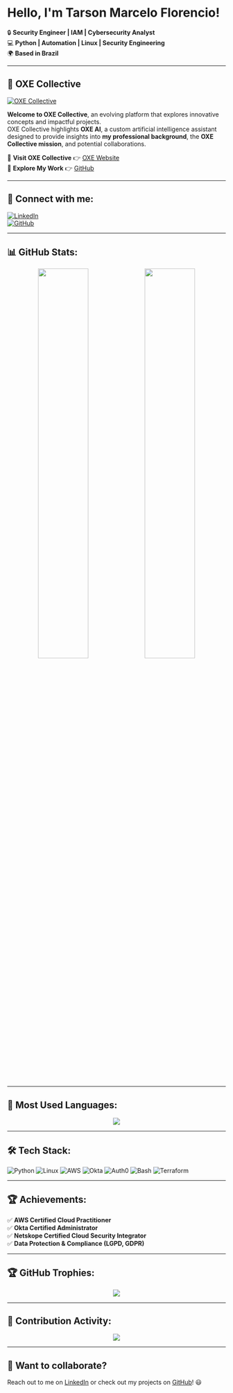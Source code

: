 # Hello, I'm Tarson Marcelo Florencio!  

🔒 **Security Engineer | IAM | Cybersecurity Analyst**  
💻 **Python | Automation | Linux | Security Engineering**  
🌍 **Based in Brazil**  

---

## 🚀 OXE Collective  
[![OXE Collective](https://your-image-hosting.com/oxe-banner.png)](https://www.oxecollective.com)  

**Welcome to OXE Collective**, an evolving platform that explores innovative concepts and impactful projects.  
OXE Collective highlights **OXE AI**, a custom artificial intelligence assistant designed to provide insights into **my professional background**, the **OXE Collective mission**, and potential collaborations.  

🔗 **Visit OXE Collective** 👉 [OXE Website](https://www.oxecollective.com)  
🔗 **Explore My Work** 👉 [GitHub](https://github.com/florenciotarson)  

---

## 🔗 Connect with me:
[![LinkedIn](https://img.shields.io/badge/LinkedIn-Profile-blue?style=flat&logo=linkedin)](https://www.linkedin.com/in/tarsonmarceloflorencio)  
[![GitHub](https://img.shields.io/badge/GitHub-Profile-black?style=flat&logo=github)](https://github.com/florenciotarson)  

---

## 📊 GitHub Stats:
<p align="center">
  <img src="https://github-readme-stats.vercel.app/api?username=florenciotarson&show_icons=true&theme=dark" width="48%">
  <img src="https://github-readme-streak-stats.herokuapp.com/?user=florenciotarson&theme=dark" width="48%">
</p>

---

## 🚀 Most Used Languages:
<p align="center">
  <img src="https://github-readme-stats.vercel.app/api/top-langs/?username=florenciotarson&layout=compact&theme=dark">
</p>

---

## 🛠 Tech Stack:
![Python](https://img.shields.io/badge/Python-3776AB?style=flat&logo=python&logoColor=white)
![Linux](https://img.shields.io/badge/Linux-FCC624?style=flat&logo=linux&logoColor=black)
![AWS](https://img.shields.io/badge/AWS-232F3E?style=flat&logo=amazon-aws&logoColor=white)
![Okta](https://img.shields.io/badge/Okta-0073EC?style=flat&logo=okta&logoColor=white)
![Auth0](https://img.shields.io/badge/Auth0-EB5424?style=flat&logo=auth0&logoColor=white)
![Bash](https://img.shields.io/badge/Bash-121011?style=flat&logo=gnu-bash&logoColor=white)
![Terraform](https://img.shields.io/badge/Terraform-623CE4?style=flat&logo=terraform&logoColor=white)

---

## 🏆 Achievements:
✅ **AWS Certified Cloud Practitioner**  
✅ **Okta Certified Administrator**  
✅ **Netskope Certified Cloud Security Integrator**  
✅ **Data Protection & Compliance (LGPD, GDPR)**  

---

## 🏆 GitHub Trophies:
<p align="center">
  <img src="https://github-profile-trophy.vercel.app/?username=florenciotarson&theme=onedark&no-bg=true&margin-w=5">
</p>

---

## 🐍 Contribution Activity:
<p align="center">
  <img src="https://github.com/florenciotarson/florenciotarson/blob/output/github-contribution-grid-snake.svg">
</p>

---

## 🚀 Want to collaborate?
Reach out to me on [LinkedIn](https://www.linkedin.com/in/tarsonmarceloflorencio) or check out my projects on [GitHub](https://github.com/florenciotarson)! 😃
